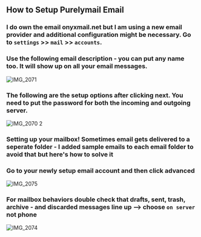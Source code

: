 ## How to Setup Purelymail Email

### I do own the email onyxmail.net but I am using a new email provider and additional configuration might be necessary. Go to `settings` >> `mail` >> `accounts`.


### Use the following email description - you can put any name too. It will show up on all your email messages.


![IMG_2071](https://user-images.githubusercontent.com/61295275/193166559-6ee98359-83f6-4190-872b-7a183ea9a09c.jpg)


### The following are the setup options after clicking next. You need to put the password for both the incoming and outgoing server.



![IMG_2070 2](https://user-images.githubusercontent.com/61295275/193166571-c90fc0cc-09c2-4d83-b724-44d4b8694d5c.jpg)


### Setting up your mailbox! Sometimes email gets delivered to a seperate folder - I added sample emails to each email folder to avoid that but here's how to solve it

### Go to your newly setup email account and then click advanced


![IMG_2075](https://user-images.githubusercontent.com/61295275/193169398-c0ea82db-9abb-4219-a7e4-d8a7856af39c.jpg)



### For mailbox behaviors double check that drafts, sent, trash, archive - and discarded messages line up --> choose `on server` not phone


![IMG_2074](https://user-images.githubusercontent.com/61295275/193168193-5e0103d7-a0f3-41ec-aa0b-76e799901858.jpg)



